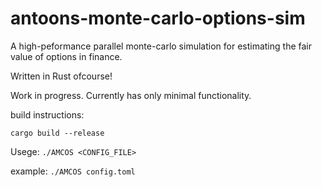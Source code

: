 # antoons-monte-carlo-options-sim
A high-peformance parallel monte-carlo simulation for estimating the fair value of options in finance.

Written in Rust ofcourse!


Work in progress. Currently has only minimal functionality. 

build instructions:

`cargo build --release`

Usege: 
`./AMCOS <CONFIG_FILE>`

example:
`./AMCOS config.toml`


